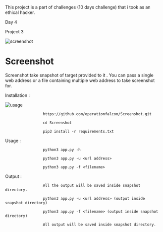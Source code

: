 This project is a part of challenges (10 days challenge) that i took as an ethical hacker.

Day 4

Project 3

![screenshot](https://user-images.githubusercontent.com/83413793/116813813-604a4180-ab73-11eb-8d5c-b4be6a81e72f.png)

# Screenshot

Screenshot take snapshot of target provided to it . You can pass a single web address or a file containing multiple web address to take screenshot for.

Installation :

![usage](https://user-images.githubusercontent.com/83413793/116813887-c8008c80-ab73-11eb-961d-2b94034b1cfc.png)

                     https://github.com/operationfalcon/Screenshot.git

                     cd Screenshot

                     pip3 install -r requirements.txt

Usage :

                     python3 app.py -h

                     python3 app.py -u <url address>

                     python3 app.py -f <filename>

Output :

                     All the output will be saved inside snapshot directory.

                     python3 app.py -u <url address> (output inside snapshot directory)

                     python3 app.py -f <filename> (output inside snapshot directory)

                     All output will be saved inside snapshot directory.
